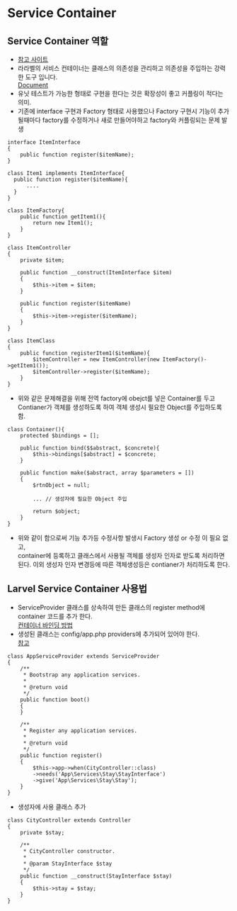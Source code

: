 # Service Container
## Service Container 역할
- [참고 사이트](https://www.laravel.co.kr/posts/258)
- 라라벨의 서비스 컨테이너는 클래스의 의존성을 관리하고 의존성을 주입하는 강력한 도구 입니다.  
[Document](https://laravel.kr/docs/5.6/container)
- 유닛 테스트가 가능한 형태로 구현을 한다는 것은 확장성이 좋고 커플링이 적다는 의미.
- 기존에 interface 구현과 Factory 형태로 사용했으나 Factory 구현시 기능이 추가 될때마다 factory를 수정하거나 새로 만들어야하고 factory와 커플링되는 문제 발생
```
interface ItemInterface
{
    public function register($itemName);
}

class Item1 implements ItemInterface{
  public function register($itemName){
      ....
  }
}

class ItemFactory{
    public function getItem1(){
        return new Item1();
    }
}

class ItemController
{
    private $item;
  
    public function __construct(ItemInterface $item)
    {
        $this->item = $item;
    }
  
    public function register($itemName)
    {        
        $this->item->register($itemName);
    }
}

class ItemClass
{
    public function registerItem1($itemName){
        $itemController = new ItemController(new ItemFactory()->getItem1());
        $itemController->register($itemName);
    }
}
```
- 위와 같은 문제해결을 위해 전역 factory에 obejct를 넣은 Container를 두고 Contianer가 객체를 생성하도록 하여 객체 생성시 필요한 Object를 주입하도록 함.
```
class Container(){
    protected $bindings = [];
    
    public function bind($$abstract, $concrete){
        $this->bindings[$abstract] = $concrete;
    }
    
    public function make($abstract, array $parameters = [])
    {
        $rtnObject = null;
        
        ... // 생성자에 필요한 Object 주입
        
        return $object;
    }
}
```
- 위와 같이 함으로써 기능 추가등 수정사항 발생시 Factory 생성 or 수정 이 필요 없고,  
container에 등록하고 클래스에서 사용될 객체를 생성자 인자로 받도록 처리하면 된다. 
이외 생성자 인자 변경등에 따른 객체생성등은 contianer가 처리하도록 한다.


## Larvel Service Container 사용법
- ServiceProvider 클래스를 상속하여 만든 클래스의 register method에 container  코드를 추가 한다.  
[컨테이너 바인딩 방법](https://laravel.kr/docs/5.6/container#binding)
- 생성된 클래스는 config/app.php providers에 추가되어 있어야 한다.  
[참고](https://laravel.kr/docs/5.6/providers#registering-providers)
```
class AppServiceProvider extends ServiceProvider
{
    /**
     * Bootstrap any application services.
     *
     * @return void
     */
    public function boot()
    {
    }

    /**
     * Register any application services.
     *
     * @return void
     */
    public function register()
    {
        $this->app->when(CityController::class)
        ->needs('App\Services\Stay\StayInterface')
        ->give('App\Services\Stay\Stay');
    }
}
```
- 생성자에 사용 클래스 추가
```
class CityController extends Controller
{
    private $stay;

    /**
     * CityController constructor.
     *
     * @param StayInterface $stay
     */
    public function __construct(StayInterface $stay)
    {
        $this->stay = $stay;
    }
}
```
